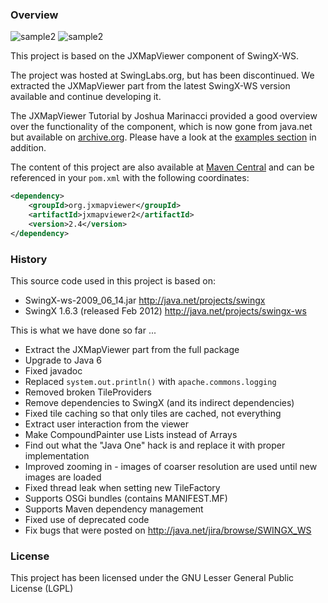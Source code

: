 ### Overview

![sample2](images/sample2.png "MapViewer Sample2")
![sample2](images/sample5.png "MapViewer Sample5")

This project is based on the JXMapViewer component of SwingX-WS.

The project was hosted at SwingLabs.org, but has been discontinued. We extracted the JXMapViewer part from the latest SwingX-WS version available and continue developing it.

The JXMapViewer Tutorial by Joshua Marinacci provided a good overview over the functionality of the component, which is now gone from java.net but available on [archive.org](https://web.archive.org/web/20100304220334/http://www.java.net/author/joshua-marinacci). Please have a look at the [examples section](https://github.com/msteiger/jxmapviewer2/tree/master/examples/src) in addition.

The content of this project are also available at [Maven Central](https://mvnrepository.com/artifact/org.jxmapviewer/jxmapviewer2) and can be referenced in your `pom.xml` with the following coordinates:

```xml
<dependency>
    <groupId>org.jxmapviewer</groupId>
    <artifactId>jxmapviewer2</artifactId>
    <version>2.4</version>
</dependency>
```

### History

This source code used in this project is based on: 

 * SwingX-ws-2009_06_14.jar http://java.net/projects/swingx 
 * SwingX 1.6.3 (released Feb 2012) http://java.net/projects/swingx-ws

This is what we have done so far ...

 * Extract the JXMapViewer part from the full package
 * Upgrade to Java 6
 * Fixed javadoc
 * Replaced `system.out.println()` with `apache.commons.logging` 
 * Removed broken TileProviders
 * Remove dependencies to SwingX (and its indirect dependencies)
 * Fixed tile caching so that only tiles are cached, not everything
 * Extract user interaction from the viewer
 * Make CompoundPainter use Lists instead of Arrays
 * Find out what the "Java One" hack is and replace it with proper implementation
 * Improved zooming in - images of coarser resolution are used until new images are loaded
 * Fixed thread leak when setting new TileFactory
 * Supports OSGi bundles (contains MANIFEST.MF)
 * Supports Maven dependency management
 * Fixed use of deprecated code
 * Fix bugs that were posted on http://java.net/jira/browse/SWINGX_WS

### License
This project has been licensed under the GNU Lesser General Public License (LGPL)

